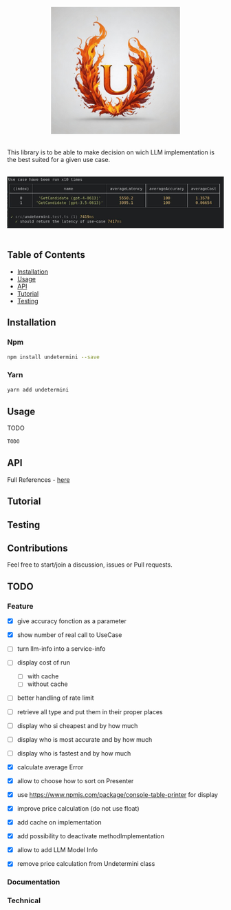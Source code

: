 <div align="center">
  <br/>
  <img src="./image/logo.jpg" width="300" />
  <br/>
  <br/>
</div>

This library is to be able to make decision on wich LLM implementation is the best suited for a 
given use case.

<div align="center">
  <br/>
  <img src="./image/time-improvement.jpg" />
  <br/>
  <br/>
</div>


## Table of Contents

- [Installation](#installation)
- [Usage](#usage)
- [API](#api)
- [Tutorial](#tutorial)
- [Testing](#testing)

## Installation

### Npm

```bash
npm install undetermini --save
```

### Yarn

```bash
yarn add undetermini 
```

## Usage

TODO

```typescript
TODO
```


## API

Full References - [here](https://sraleik.github.io/undetermini/)

## Tutorial

<!-- [Create a Command](https://sraleik.github.io/undetermini/pages/tutorial/create-a-command.html) -->

## Testing

## Contributions

Feel free to start/join a discussion, issues or Pull requests.

## TODO

### Feature

- [X] give accuracy fonction as a parameter 
- [X] show number of real call to UseCase
- [ ] turn llm-info into a service-info
- [ ] display cost of run
  - [ ] with cache
  - [ ] without cache
- [ ] better handling of rate limit
- [ ] retrieve all type and put them in their proper places 
- [ ] display who si cheapest and by how much 
- [ ] display who is most accurate and by how much 
- [ ] display who is fastest and by how much 
- [X] calculate average Error 
- [X] allow to choose how to sort on Presenter 
- [X] use https://www.npmjs.com/package/console-table-printer for display 
- [X] improve price calculation (do not use float) 
- [X] add cache on implementation 
- [X] add possibility to deactivate methodImplementation 
- [X] allow to add LLM Model Info 
- [X] remove price calculation from Undetermini class


### Documentation

### Technical
